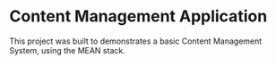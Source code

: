 Content Management Application
==============================

This project was built to demonstrates a basic Content Management System, using the MEAN stack. 
